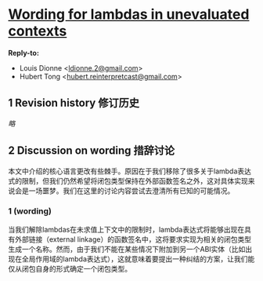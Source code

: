 # [Wording for lambdas in unevaluated contexts](http://www.open-std.org/jtc1/sc22/wg21/docs/papers/2017/p0315r4.pdf)

**Reply-to:**
* Louis Dionne \<<ldionne.2@gmail.com>>
* Hubert Tong \<<hubert.reinterpretcast@gmail.com>>

## 1 Revision history 修订历史

_略_

## 2 Discussion on wording 措辞讨论

本文中介绍的核心语言更改有些棘手。原因在于我们移除了很多关于lambda表达式的限制，但我们仍然希望将闭包类型保持在外部函数签名之外，这对具体实现来说会是一场噩梦。我们在这里的讨论内容尝试去澄清所有已知的可能情况。

### 1 (wording)

当我们解除lambdas在未求值上下文中的限制时，lambda表达式将能够出现在具有外部链接（external linkage）的函数签名中，这将要求实现为相关的闭包类型生成一个名称。然而，由于我们不能在某些情况下附加到另一个ABI实体（比如出现在全局作用域的lambda表达式），这就意味着要提出一种纠结的方案，让我们能仅从闭包自身的形式确定一个闭包类型。



